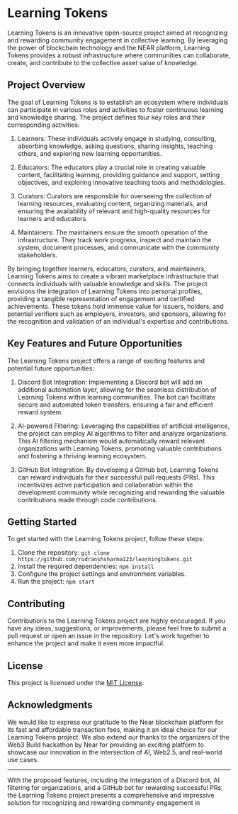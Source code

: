 # Learning Tokens

Learning Tokens is an innovative open-source project aimed at recognizing and rewarding community engagement in collective learning. By leveraging the power of blockchain technology and the NEAR platform, Learning Tokens provides a robust infrastructure where communities can collaborate, create, and contribute to the collective asset value of knowledge.

## Project Overview

The goal of Learning Tokens is to establish an ecosystem where individuals can participate in various roles and activities to foster continuous learning and knowledge sharing. The project defines four key roles and their corresponding activities:

1. Learners: These individuals actively engage in studying, consulting, absorbing knowledge, asking questions, sharing insights, teaching others, and exploring new learning opportunities.

2. Educators: The educators play a crucial role in creating valuable content, facilitating learning, providing guidance and support, setting objectives, and exploring innovative teaching tools and methodologies.

3. Curators: Curators are responsible for overseeing the collection of learning resources, evaluating content, organizing materials, and ensuring the availability of relevant and high-quality resources for learners and educators.

4. Maintainers: The maintainers ensure the smooth operation of the infrastructure. They track work progress, inspect and maintain the system, document processes, and communicate with the community stakeholders.

By bringing together learners, educators, curators, and maintainers, Learning Tokens aims to create a vibrant marketplace infrastructure that connects individuals with valuable knowledge and skills. The project envisions the integration of Learning Tokens into personal profiles, providing a tangible representation of engagement and certified achievements. These tokens hold immense value for issuers, holders, and potential verifiers such as employers, investors, and sponsors, allowing for the recognition and validation of an individual's expertise and contributions.

## Key Features and Future Opportunities

The Learning Tokens project offers a range of exciting features and potential future opportunities:

1. Discord Bot Integration: Implementing a Discord bot will add an additional automation layer, allowing for the seamless distribution of Learning Tokens within learning communities. The bot can facilitate secure and automated token transfers, ensuring a fair and efficient reward system.

2. AI-powered Filtering: Leveraging the capabilities of artificial intelligence, the project can employ AI algorithms to filter and analyze organizations. This AI filtering mechanism would automatically reward relevant organizations with Learning Tokens, promoting valuable contributions and fostering a thriving learning ecosystem.

3. GitHub Bot Integration: By developing a GitHub bot, Learning Tokens can reward individuals for their successful pull requests (PRs). This incentivizes active participation and collaboration within the development community while recognizing and rewarding the valuable contributions made through code contributions.



## Getting Started

To get started with the Learning Tokens project, follow these steps:

1. Clone the repository: `git clone https://github.com/rudranshsharma123/learningtokens.git`
2. Install the required dependencies: `npm install`
3. Configure the project settings and environment variables.
4. Run the project: `npm start`

## Contributing

Contributions to the Learning Tokens project are highly encouraged. If you have any ideas, suggestions, or improvements, please feel free to submit a pull request or open an issue in the repository. Let's work together to enhance the project and make it even more impactful.

## License

This project is licensed under the [MIT License](LICENSE).

## Acknowledgments

We would like to express our gratitude to the Near blockchain platform for its fast and affordable transaction fees, making it an ideal choice for our Learning Tokens project. We also extend our thanks to the organizers of the Web3 Build hackathon by Near for providing an exciting platform to showcase our innovation in the intersection of AI, Web2.5, and real-world use cases.

---

With the proposed features, including the integration of a Discord bot, AI filtering for organizations, and a GitHub bot for rewarding successful PRs, the Learning Tokens project presents a comprehensive and impressive solution for recognizing and rewarding community engagement in
